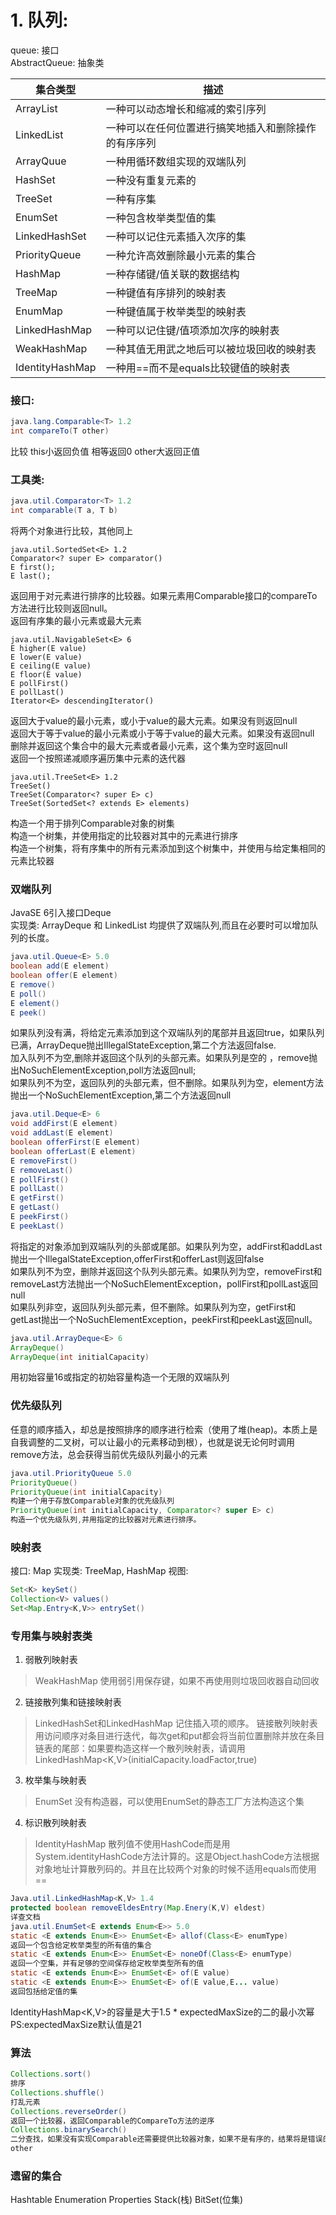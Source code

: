 # 1. 队列:  
queue: 接口  
AbstractQueue: 抽象类  

集合类型 | 描述
---|---
ArrayList | 一种可以动态增长和缩减的索引序列
LinkedList | 一种可以在任何位置进行搞笑地插入和删除操作的有序序列
ArrayQuue | 一种用循环数组实现的双端队列
HashSet | 一种没有重复元素的
TreeSet | 一种有序集
EnumSet | 一种包含枚举类型值的集
LinkedHashSet | 一种可以记住元素插入次序的集
PriorityQueue | 一种允许高效删除最小元素的集合
HashMap | 一种存储键/值关联的数据结构  
TreeMap | 一种键值有序排列的映射表
EnumMap | 一种键值属于枚举类型的映射表
LinkedHashMap | 一种可以记住键/值项添加次序的映射表
WeakHashMap | 一种其值无用武之地后可以被垃圾回收的映射表
IdentityHashMap | 一种用==而不是equals比较键值的映射表


### 接口:
```java
java.lang.Comparable<T> 1.2
int compareTo(T other)  
```
比较 this小返回负值 相等返回0 other大返回正值  

### 工具类:  
```java
java.util.Comparator<T> 1.2  
int comparable(T a, T b)
```
将两个对象进行比较，其他同上
```
java.util.SortedSet<E> 1.2
Comparator<? super E> comparator()
E first();
E last();
```
返回用于对元素进行排序的比较器。如果元素用Comparable接口的compareTo方法进行比较则返回null。  
返回有序集的最小元素或最大元素
```
java.util.NavigableSet<E> 6
E higher(E value)
E lower(E value)
E ceiling(E value)
E floor(E value)
E pollFirst()
E pollLast()
Iterator<E> descendingIterator()
```
返回大于value的最小元素，或小于value的最大元素。如果没有则返回null  
返回大于等于value的最小元素或小于等于value的最大元素。如果没有返回null
删除并返回这个集合中的最大元素或者最小元素，这个集为空时返回null  
返回一个按照递减顺序遍历集中元素的迭代器
```
java.util.TreeSet<E> 1.2
TreeSet()
TreeSet(Comparator<? super E> c)
TreeSet(SortedSet<? extends E> elements)
```
构造一个用于排列Comparable对象的树集  
构造一个树集，并使用指定的比较器对其中的元素进行排序  
构造一个树集，将有序集中的所有元素添加到这个树集中，并使用与给定集相同的元素比较器  


### 双端队列
JavaSE 6引入接口Deque  
实现类: ArrayDeque 和 LinkedList
均提供了双端队列,而且在必要时可以增加队列的长度。
```java
java.util.Queue<E> 5.0
boolean add(E element)
boolean offer(E element)
E remove()
E poll()
E element()
E peek()
```
如果队列没有满，将给定元素添加到这个双端队列的尾部并且返回true，如果队列已满，ArrayDeque抛出IllegalStateException,第二个方法返回false.  
加入队列不为空,删除并返回这个队列的头部元素。如果队列是空的 ，remove抛出NoSuchElementException,poll方法返回null;  
如果队列不为空，返回队列的头部元素，但不删除。如果队列为空，element方法抛出一个NoSuchElementException,第二个方法返回null  
```java
java.util.Deque<E> 6
void addFirst(E element)
void addLast(E element)
boolean offerFirst(E element)
boolean offerLast(E element)
E removeFirst()
E removeLast()
E pollFirst()
E pollLast()
E getFirst()
E getLast()
E peekFirst()
E peekLast()
```
将指定的对象添加到双端队列的头部或尾部。如果队列为空，addFirst和addLast抛出一个IllegalStateException,offerFirst和offerLast则返回false  
如果队列不为空，删除并返回这个队列头部元素。如果队列为空，removeFirst和removeLast方法抛出一个NoSuchElementException，pollFirst和pollLast返回null  
如果队列非空，返回队列头部元素，但不删除。如果队列为空，getFirst和getLast抛出一个NoSuchElementException，peekFirst和peekLast返回null。

```java
java.util.ArrayDeque<E> 6
ArrayDeque()
ArrayDeque(int initialCapacity)
```
用初始容量16或指定的初始容量构造一个无限的双端队列  

### 优先级队列
任意的顺序插入，却总是按照排序的顺序进行检索（使用了堆(heap)。本质上是自我调整的二叉树，可以让最小的元素移动到根），也就是说无论何时调用remove方法，总会获得当前优先级队列最小的元素
```java
java.util.PriorityQueue 5.0
PriorityQueue()
PriorityQueue(int initialCapacity)
构建一个用于存放Comparable对象的优先级队列
PriorityQueue(int initialCapacity, Comparator<? super E> c)
构造一个优先级队列,并用指定的比较器对元素进行排序。
```

### 映射表
接口: Map
实现类: TreeMap, HashMap
视图:
```java
Set<K> keySet()
Collection<V> values()
Set<Map.Entry<K,V>> entrySet()
```

### 专用集与映射表类
1. 弱散列映射表
> WeakHashMap
使用弱引用保存键，如果不再使用则垃圾回收器自动回收
2. 链接散列集和链接映射表
> LinkedHashSet和LinkedHashMap
记住插入项的顺序。
链接散列映射表用访问顺序对条目进行迭代，每次get和put都会将当前位置删除并放在条目链表的尾部：如果要构造这样一个散列映射表，请调用LinkedHashMap<K,V>(initialCapacity.loadFactor,true)
3. 枚举集与映射表
> EnumSet
没有构造器，可以使用EnumSet的静态工厂方法构造这个集
4. 标识散列映射表
> IdentityHashMap
散列值不使用HashCode而是用System.identityHashCode方法计算的。这是Object.hashCode方法根据对象地址计算散列码的。并且在比较两个对象的时候不适用equals而使用==
```java
Java.util.LinkedHashMap<K,V> 1.4
protected boolean removeEldesEntry(Map.Enery(K,V) eldest)
详查文档
java.util.EnumSet<E extends Enum<E>> 5.0
static <E extends Enum<E>> EnumSet<E> allof(Class<E> enumType)
返回一个包含给定枚举类型的所有值的集合
static <E extends Enum<E>> EnumSet<E> noneOf(Class<E> enumType)
返回一个空集，并有足够的空间保存给定枚举类型所有的值
static <E extends Enum<E>> EnumSet<E> of(E value)
static <E extends Enum<E>> EnumSet<E> of(E value,E... value)
返回包括给定值的集
```
IdentityHashMap<K,V>的容量是大于1.5 * expectedMaxSize的二的最小次幂
PS:expectedMaxSize默认值是21

### 算法
```java
Collections.sort()
排序
Collections.shuffle()
打乱元素
Collections.reverseOrder()
返回一个比较器，返回Comparable的CompareTo方法的逆序
Collections.binarySearch()
二分查找，如果没有实现Comparable还需要提供比较器对象，如果不是有序的，结果将是错误的，如果参数为一个链表，会降级为线性查找
other
```
### 遗留的集合
Hashtable Enumeration Properties Stack(栈) BitSet(位集)


